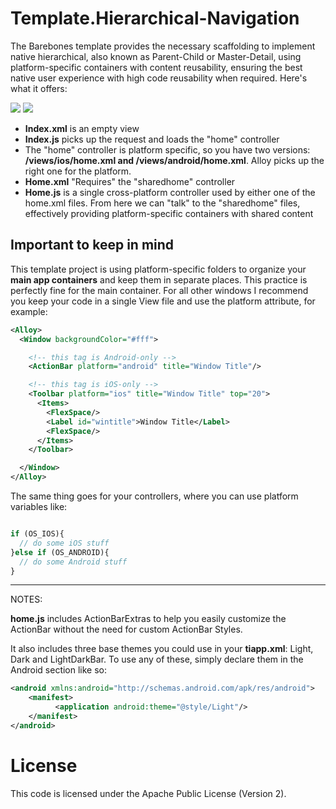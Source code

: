 # Template.Hierarchical-Navigation


The Barebones template provides the necessary scaffolding to implement native hierarchical, also known as Parent-Child or Master-Detail, using platform-specific containers with content reusability, ensuring the best native user experience with high code reusability when required.  Here's what it offers:

![](http://drops.ricardoalcocer.com/drops/readme_image-Nxc2gu6gH5.png)
![](http://sht.tl/VYhJar)

* **Index.xml** is an empty view
* **Index.js** picks up the request and loads the "home" controller
* The "home" controller is platform specific, so you have two versions: **/views/ios/home.xml and /views/android/home.xml**. Alloy picks up the right one for the platform.
* **Home.xml** "Requires" the "sharedhome" controller
* **Home.js** is a single cross-platform controller used by either one of the home.xml files.  From here we can "talk" to the "sharedhome" files, effectively providing platform-specific containers with shared content

## Important to keep in mind
This template project is using platform-specific folders to organize your **main app containers** and keep them in separate places.  This practice is perfectly fine for the main container.  For all other windows I recommend you keep your code in a single View file and use the platform attribute, for example:

```xml
<Alloy>
  <Window backgroundColor="#fff">

    <!-- this tag is Android-only -->
    <ActionBar platform="android" title="Window Title"/>

    <!-- this tag is iOS-only -->
    <Toolbar platform="ios" title="Window Title" top="20">
      <Items>
        <FlexSpace/>
        <Label id="wintitle">Window Title</Label>
        <FlexSpace/>
      </Items>
    </Toolbar>

  </Window>
</Alloy>
```

The same thing goes for your controllers, where you can use platform variables like:

```javascript

if (OS_IOS){
  // do some iOS stuff
}else if (OS_ANDROID){
  // do some Android stuff
}

```

---

NOTES: 

**home.js** includes ActionBarExtras to help you easily customize the ActionBar without the need for custom ActionBar Styles.

It also includes three base themes you could use in your **tiapp.xml**: Light, Dark and LightDarkBar.  To use any of these, simply declare them in the Android section like so:

````xml
<android xmlns:android="http://schemas.android.com/apk/res/android">
    <manifest>
          <application android:theme="@style/Light"/>
    </manifest>
</android>
````

# License

This code is licensed under the Apache Public License (Version 2).